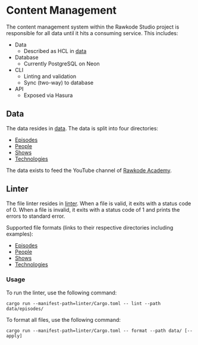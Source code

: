 # Content Management

The content management system within the Rawkode Studio project is responsible for all data until it hits a consuming service. This includes:

- Data
  - Described as HCL in [data](./data)
- Database
  - Currently PostgreSQL on Neon
- CLI
  - Linting and validation
  - Sync (two-way) to database
- API
  - Exposed via Hasura

## Data

The data resides in [data](data). The data is split into four directories:

* [Episodes](data/episodes/)
* [People](data/people/)
* [Shows](data/shows/)
* [Technologies](data/technologies/)

The data exists to feed the YouTube channel of [Rawkode Academy](https://www.youtube.com/c/rawkode).

## Linter

The file linter resides in [linter](linter). When a file is valid, it exits with a status code of 0. When a file is invalid, it exits with a status code of 1 and prints the errors to standard error.

Supported file formats (links to their respective directories including examples):

* [Episodes](data/episodes/)
* [People](data/people/)
* [Shows](data/shows/)
* [Technologies](data/technologies/)

### Usage

To run the linter, use the following command:

```shell
cargo run --manifest-path=linter/Cargo.toml -- lint --path data/episodes/
```

To format all files, use the following command:

```shell
cargo run --manifest-path=linter/Cargo.toml -- format --path data/ [--apply]
```
